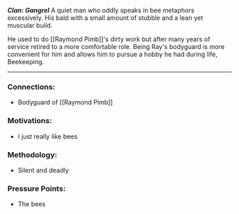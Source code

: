 ***Clan: Gangrel***
A quiet man who oddly speaks in bee metaphors excessively. His bald with a small amount of stubble and a lean yet muscular build.

He used to do [[Raymond Pimb]]'s dirty work but after many years of service retired to a more comfortable role. Being Ray's bodyguard is more convenient for him and allows him to pursue a hobby he had during life, Beekeeping.

---
### Connections:
* Bodyguard of [[Raymond Pimb]]
### Motivations:
* I just really like bees
### Methodology:
* Silent and deadly
### Pressure Points:
* The bees